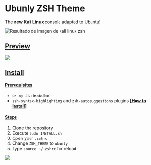 # Ubunly ZSH Theme 
The **new Kali Linux** console adapted to Ubuntu!

![Resultado de imagen de kali linux zsh](https://www.kali.org/wp-content/uploads/2020/11/kali-2020.4-release-1.png)

## <ins>Preview

![](https://cdn.clippy.gg/clippy/7f2e09d2-e280-4440-b4d9-6e4d88701993/c1851f6.gif)

## <ins>Install
#### <ins>Prerequisites
* `Oh my ZSH` installed
* `zsh-syntax-highlighting` and `zsh-autosuggestions` plugins [**[How to Install]**](https://github.com/alejandromume/ubunly-zsh-theme/blob/main/PREREQUISITES.md)

#### <ins>Steps
1. Clone the repository
2. Execute `sudo INSTALL.sh`
3. Open your `.zshrc`
4.  Change `ZSH_THEME` to `ubunly`
5. Type `source ~/.zshrc` for reload

![](https://cdn.clippy.gg/clippy/7f2e09d2-e280-4440-b4d9-6e4d88701993/a171fab.gif)
